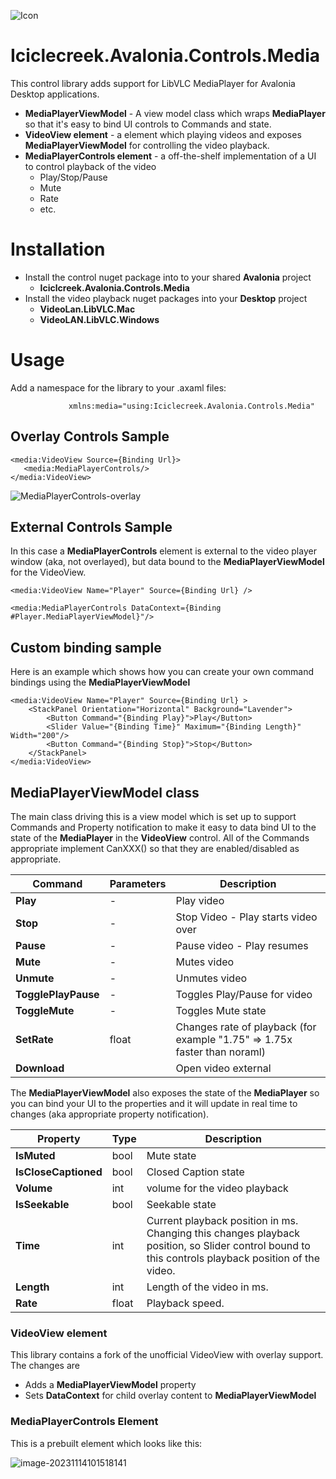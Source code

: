 ![Icon](https://raw.github.com/tomlm/Iciclecreek.Avalonia.Controls.Media/main/icon.png)
# Iciclecreek.Avalonia.Controls.Media
This control library adds support for LibVLC MediaPlayer for Avalonia Desktop applications.

* **MediaPlayerViewModel** - A view model class which wraps **MediaPlayer** so that it's easy to bind UI controls to Commands and state.
* **VideoView element** - a element which playing videos and exposes **MediaPlayerViewModel** for controlling the video playback.
* **MediaPlayerControls element** - a off-the-shelf implementation of a UI to control playback of the video
  * Play/Stop/Pause
  * Mute
  * Rate
  * etc.

# Installation
* Install the control nuget package into to your shared **Avalonia** project 
  * **Iciclcreek.Avalonia.Controls.Media**  
* Install the video playback nuget packages into your **Desktop** project
  * **VideoLan.LibVLC.Mac** 
  * **VideoLAN.LibVLC.Windows** 

# Usage

Add a namespace for the library to your .axaml files:

```              xmlns:media="using:Iciclecreek.Avalonia.Controls.Media" ```

## Overlay Controls Sample

```xaml
<media:VideoView Source={Binding Url}>
   <media:MediaPlayerControls/>
</media:VideoView>
```



![MediaPlayerControls-overlay](https://raw.github.com/tomlm/Iciclecreek.Avalonia.Controls.Media/main/images/MediaPlayerControls-overlay.gif)



## External Controls Sample

In this case a **MediaPlayerControls** element is external to the video player window (aka, not overlayed), but data bound to the **MediaPlayerViewModel** for the VideoView.

```xaml
<media:VideoView Name="Player" Source={Binding Url} />

<media:MediaPlayerControls DataContext={Binding #Player.MediaPlayerViewModel}"/>
```



## Custom binding sample

Here is an example which shows how you can create your own command bindings using the **MediaPlayerViewModel**

```xaml 
<media:VideoView Name="Player" Source={Binding Url} >
    <StackPanel Orientation="Horizontal" Background="Lavender">
        <Button Command="{Binding Play}">Play</Button>
        <Slider Value="{Binding Time}" Maximum="{Binding Length}" Width="200"/>
        <Button Command="{Binding Stop}">Stop</Button>
    </StackPanel>
</media:VideoView>
```



## MediaPlayerViewModel class

The main class driving this is a view model which is set up to support Commands and Property notification to make it easy to data bind UI to the state of the **MediaPlayer** in the **VideoView** control.  All of the Commands appropriate implement CanXXX() so that they are enabled/disabled as appropriate.



| Command             | Parameters | Description                                                  |
| ------------------- | ---------- | ------------------------------------------------------------ |
| **Play**            | -          | Play video                                                   |
| **Stop**            | -          | Stop Video - Play starts video over                          |
| **Pause**           | -          | Pause video - Play resumes                                   |
| **Mute**            | -          | Mutes video                                                  |
| **Unmute**          | -          | Unmutes video                                                |
| **TogglePlayPause** | -          | Toggles Play/Pause for video                                 |
| **ToggleMute**      | -          | Toggles Mute state                                           |
| **SetRate**         | float      | Changes rate of playback (for example "1.75" => 1.75x faster than noraml) |
| **Download**        |            | Open video external                                          |

The **MediaPlayerViewModel** also exposes the state of the **MediaPlayer** so you can bind your UI to the properties and it will update in real time to changes (aka appropriate property notification). 

| Property             | Type  | Description                                                  |
| -------------------- | ----- | ------------------------------------------------------------ |
| **IsMuted**          | bool  | Mute state                                                   |
| **IsCloseCaptioned** | bool  | Closed Caption state                                         |
| **Volume**           | int   | volume for the video playback                                |
| **IsSeekable**       | bool  | Seekable state                                               |
| **Time**             | int   | Current playback position in ms. Changing this changes playback position, so Slider control bound to this controls playback position of the video. |
| **Length**           | int   | Length of the video in ms.                                   |
| **Rate**             | float | Playback speed.                                              |

### VideoView element

This library contains a fork of the unofficial VideoView with overlay support. The changes are

* Adds a **MediaPlayerViewModel** property 
* Sets **DataContext** for child overlay content to **MediaPlayerViewModel** 


### MediaPlayerControls Element

This is a prebuilt element which looks like this:

![image-20231114101518141](https://raw.github.com/tomlm/Iciclecreek.Avalonia.Controls.Media/main/images/MediaPlayerControls.png)
